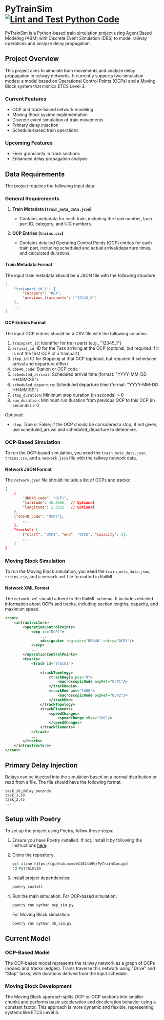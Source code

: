 # PyTrainSim [![Lint and Test Python Code](https://github.com/e11824496/PyTrainSim/actions/workflows/lintAndTest.yml/badge.svg?branch=main)](https://github.com/e11824496/PyTrainSim/actions/workflows/lintAndTest.yml)

PyTrainSim is a Python-based train simulation project using Agent Based Modeling (ABM) with Discrete Event Simulation (DES) to model railway operations and analyze delay propagation.

## Project Overview

This project aims to simulate train movements and analyze delay propagation in railway networks. It currently supports two simulation modes: a model based on Operational Control Points (OCPs) and a Moving Block system that mimics ETCS Level 3.

### Current Features

- OCP and track-based network modeling
- Moving Block system implementation
- Discrete event simulation of train movements
- Primary delay injection
- Schedule-based train operations

### Upcoming Features

- Finer granularity in track sections
- Enhanced delay propagation analysis

## Data Requirements

The project requires the following input data:

### General Requirements

1. **Train Metadata (`train_meta_data.json`)**
   - Contains metadata for each train, including the train number, train part ID, category, and UIC numbers.

2. **OCP Entries (`trains.csv`)**
   - Contains detailed Operating Control Points (OCP) entries for each train part, including scheduled and actual arrival/departure times, and calculated durations.

#### Train Metadata Format

The input train metadata should be a JSON file with the following structure:

```json
[
    "trainpart_id_1": {
        "category": "REX",
        "previous_trainparts": ["12345_0"]
    },
    ...
]
```

#### OCP Entries Format

The input OCP entries should be a CSV file with the following columns:

1. `trainpart_id`: Identifier for train parts (e.g., "12345_1")
2. `arrival_id`: ID for the Task arriving at the OCP (optional, but required if it is not the first OCP of a trainpart)
3. `stop_id`: ID for Stopping at that OCP (optional, but required if scheduled arrival and departure differ)
4. `db640_code`: Station or OCP code
5. `scheduled_arrival`: Scheduled arrival time (format: "YYYY-MM-DD HH:MM:SS")
6. `scheduled_departure`: Scheduled departure time (format: "YYYY-MM-DD HH:MM:SS")
7. `stop_duration`: Minimum stop duration (in seconds) > 0
8. `run_duration`: Minimum run duration from previous OCP to this OCP (in seconds) > 0

Optional:

- `stop`: True or False; if the OCP should be considered a stop; if not given, use scheduled_arrival and scheduled_departure to determine.

### OCP-Based Simulation

To run the OCP-based simulation, you need the `train_meta_data.json`, `trains.csv`, and a `network.json` file with the railway network data.

#### Network JSON Format

The `network.json` file should include a list of OCPs and tracks:

```json
{
    {
        "db640_code": "OCP1",
        "latitude": 48.8566,  // Optional
        "longitude": 2.3522   // Optional
    },       
    {"db640_code": "OCP2"},
        ...
    ],
    "tracks": [
        {"start": "OCP1", "end": "OCP2", "capacity": 1},
        ...
    ]
}
```

### Moving Block Simulation

To run the Moving Block simulation, you need the `train_meta_data.json`, `trains.csv`, and a `network.xml` file formatted in RailML.

#### Network XML Format

The `network.xml` should adhere to the RailML schema. It includes detailed information about OCPs and tracks, including section lengths, capacity, and maximum speed.

```xml
<root>
    <infrastructure>
        <operationControlPoints>
            <ocp id="OCP1">
                ...
                <designator register="DB640" entry="OCP1"/>
            </ocp>
            ...
        </operationControlPoints>
        <tracks>
            <track id="track1">
                ...
                <trackTopology>
                    <trackBegin pos="0">
                        <macroscopicNode ocpRef="OCP1"/>
                    </trackBegin>
                    <trackEnd pos="1000">
                        <macroscopicNode ocpRef="OCP2"/>
                    </trackEnd>
                </trackTopology>
                <trackElements>
                    <speedChanges>
                        <speedChange vMax="100"/>
                    </speedChanges>
                </trackElements>
            </track>
            ...
        </tracks>
    </infrastructure>
</root>
```

## Primary Delay Injection

Delays can be injected into the simulation based on a normal distribution or read from a file. The file should have the following format:

```csv
task_id,delay_seconds
task_1,30
task_2,45
...
```

## Setup with Poetry

To set up the project using Poetry, follow these steps:

1. Ensure you have Poetry installed. If not, install it by following the instructions [here](https://python-poetry.org/docs/#installation).

2. Clone the repository:

    ```bash
    git clone https://github.com/e11824496/PyTrainSim.git
    cd PyTrainSim
    ```

3. Install project dependencies:

    ```bash
    poetry install
    ```

4. Run the main simulation. For OCP-based simulation:

    ```bash
    poetry run python ocp_sim.py
    ```

   For Moving Block simulation:

    ```bash
    poetry run python mb_sim.py
    ```

## Current Model

### OCP-Based Model

The OCP-based model represents the railway network as a graph of OCPs (nodes) and tracks (edges). Trains traverse this network using "Drive" and "Stop" tasks, with durations derived from the input schedule.

### Moving Block Development

The Moving Block approach splits OCP-to-OCP sections into smaller chunks and performs basic acceleration and deceleration behavior using a constant factor. This approach is more dynamic and flexible, representing systems like ETCS Level 3.
